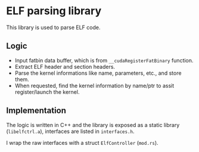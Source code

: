 # ELF parsing library

This library is used to parse ELF code.

## Logic

- Input fatbin data buffer, which is from `__cudaRegisterFatBinary` function.
- Extract ELF header and section headers.
- Parse the kernel informations like name, parameters, etc., and store them.
- When requested, find the kernel information by name/ptr to assit register/launch the kernel.

## Implementation

The logic is written in C++ and the library is exposed as a static library (`libelfctrl.a`), interfaces are listed in `interfaces.h`.

I wrap the raw interfaces with a struct `ElfController` (`mod.rs`).
